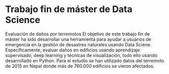 # Trabajo fin de máster de Data Science
Evaluación de daños por terremotos
El objetivo de este trabajo fin de máster ha sido desarrollar una herramienta para ayudar a usuarios de emergencia en la gestión de desastres naturales usando Data Sciene. Específicamente, evaluar daños en edificios usando aprendizaje supervisado, deep learning y técnicas de visualización, todo ello usando desarrollado en Python. Para el estudio se han utilizado datos del terremoto de 2015 en Nepal donde más de 760.000 edificios se vieron afectados.

